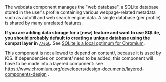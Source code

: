 The webdata component manages the "web database", a SQLite database stored in
the user's profile containing various webpage-related metadata such as autofill
and web search engine data. A single database (per profile) is shared by many
unrelated features.

**If you are adding data storage for a [new] feature and want to use SQLite, you
should probably default to creating a unique database using the compat layer in
[`//sql`](https://source.chromium.org/chromium/chromium/src/+/main:sql/).**
See [SQLite is a local optimum for Chromium](https://bit.ly/3Xc3EcH).

This component is not allowed to depend on content/, because it is used by iOS.
If dependencies on content/ need to be added, this component will have to be
made into a layered component: see
https://www.chromium.org/developers/design-documents/layered-components-design .
